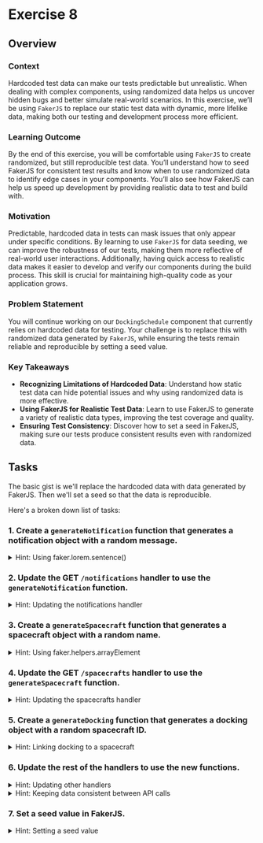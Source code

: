 # Exercise 8

## Overview

### **Context**

Hardcoded test data can make our tests predictable but unrealistic. When dealing with complex components, using randomized data helps us uncover hidden bugs and better simulate real-world scenarios. In this exercise, we’ll be using `FakerJS` to replace our static test data with dynamic, more lifelike data, making both our testing and development process more efficient.

### **Learning Outcome**

By the end of this exercise, you will be comfortable using `FakerJS` to create randomized, but still reproducible test data. You’ll understand how to seed FakerJS for consistent test results and know when to use randomized data to identify edge cases in your components. You’ll also see how FakerJS can help us speed up development by providing realistic data to test and build with.

### **Motivation**

Predictable, hardcoded data in tests can mask issues that only appear under specific conditions. By learning to use `FakerJS` for data seeding, we can improve the robustness of our tests, making them more reflective of real-world user interactions. Additionally, having quick access to realistic data makes it easier to develop and verify our components during the build process. This skill is crucial for maintaining high-quality code as your application grows.

### **Problem Statement**

You will continue working on our `DockingSchedule` component that currently relies on hardcoded data for testing. Your challenge is to replace this with randomized data generated by `FakerJS`, while ensuring the tests remain reliable and reproducible by setting a seed value.

### **Key Takeaways**

- **Recognizing Limitations of Hardcoded Data**: Understand how static test data can hide potential issues and why using randomized data is more effective.
- **Using FakerJS for Realistic Test Data**: Learn to use FakerJS to generate a variety of realistic data types, improving the test coverage and quality.
- **Ensuring Test Consistency**: Discover how to set a seed in FakerJS, making sure our tests produce consistent results even with randomized data.

## Tasks

The basic gist is we'll replace the hardcoded data with data generated by FakerJS. Then we'll set a seed so that the data is reproducible.

Here's a broken down list of tasks:

### 1. Create a `generateNotification` function that generates a notification object with a random message.

<details>
  <summary>Hint: Using faker.lorem.sentence()</summary>

```javascript
const generateNotification = () => ({
  id: faker.string.uuid(),
  message: faker.lorem.sentence(),
  timestamp: faker.date.recent().toISOString(),
});
```

This function generates a notification with a random ID, message, and timestamp.

</details>

### 2. Update the GET `/notifications` handler to use the `generateNotification` function.

<details>
  <summary>Hint: Updating the notifications handler</summary>

```javascript
const notificationHandlers = [
  http.get(`${API_BASE}/notifications`, () => {
    const generatedNotifications = Array.from(
      { length: 5 },
      generateNotification
    );
    return HttpResponse.json(generatedNotifications);
  }),
];
```

This handler generates 5 random notifications using the `generateNotification` function.

</details>

### 3. Create a `generateSpacecraft` function that generates a spacecraft object with a random name.

<details>
  <summary>Hint: Using faker.helpers.arrayElement</summary>

```javascript
const generateSpacecraft = () => ({
  id: faker.string.uuid(),
  name: faker.helpers.arrayElement([
    'Voyager',
    'Discovery',
    'Enterprise',
    'Falcon',
    'Orion',
  ]),
  type: faker.helpers.arrayElement([
    'Shuttle',
    'Probe',
    'Station',
    'Lander',
  ]),
  captain: faker.person.fullName(),
});
```

This function generates a spacecraft with a random ID, name (from a predefined list), type, and captain name.

</details>

### 4. Update the GET `/spacecrafts` handler to use the `generateSpacecraft` function.

<details>
  <summary>Hint: Updating the spacecrafts handler</summary>

```javascript
http.get(`${API_BASE}/spacecrafts`, () => {
  const generatedSpacecraft = Array.from({ length: 5 }, generateSpacecraft);
  return HttpResponse.json(generatedSpacecraft);
}),
```

This handler generates 5 random spacecraft using the `generateSpacecraft` function.

</details>

### 5. Create a `generateDocking` function that generates a docking object with a random spacecraft ID.

<details>
  <summary>Hint: Linking docking to a spacecraft</summary>

```javascript
const generateDocking = (spacecraftId) => ({
  id: faker.string.uuid(),
  spacecraftId,
  dockingTime: faker.date.soon().toISOString(),
  bayId: faker.number.int({ min: 1, max: 10 }),
  status: faker.helpers.arrayElement([
    'scheduled',
    'docked',
    'departing',
  ]),
});
```

This function generates a docking with a random ID, the provided spacecraft ID, and random values for other properties.

</details>

### 6. Update the rest of the handlers to use the new functions.

<details>
  <summary>Hint: Updating other handlers</summary>

```javascript
// In the POST /dockings handler
const newDocking = generateDocking(foundSpacecraft.id);
dockings.push(newDocking);
return HttpResponse.json(newDocking, { status: 201 });
```

Update other handlers similarly to use the new generate functions where appropriate.

</details>

<details>
  <summary>Hint: Keeping data consistent between API calls</summary>

```javascript
// Initialize data arrays before the handlers
let spacecraft: Spacecraft[] = [];
let dockings: Docking[] = [];
let notifications: Notification[] = [];

// ...handlers
```

This ensures that the data is the same between API calls and we can create and edit data in the handlers.

</details>

### 7. Set a seed value in FakerJS.

<details>
  <summary>Hint: Setting a seed value</summary>

```javascript
// At the top of the file, after importing faker
faker.seed(123); // You can use any number as the seed
```

This will ensure that the data is reproducible. It will always generate the same data when the seed is the same, which can be very useful for testing!

</details>
